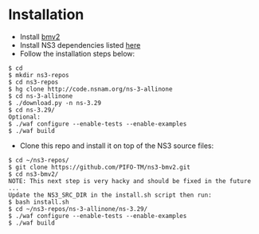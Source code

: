 
# Installation

* Install [bmv2](https://github.com/p4lang/behavioral-model)
* Install NS3 dependencies listed [here](https://www.nsnam.org/wiki/Installation#Installation)
* Follow the installation steps below:
```
$ cd
$ mkdir ns3-repos
$ cd ns3-repos
$ hg clone http://code.nsnam.org/ns-3-allinone
$ cd ns-3-allinone
$ ./download.py -n ns-3.29
$ cd ns-3.29/
Optional:
$ ./waf configure --enable-tests --enable-examples
$ ./waf build
```

* Clone this repo and install it on top of the NS3 source files:
```
$ cd ~/ns3-repos/
$ git clone https://github.com/PIFO-TM/ns3-bmv2.git
$ cd ns3-bmv2/
NOTE: This next step is very hacky and should be fixed in the future ...
Update the NS3_SRC_DIR in the install.sh script then run:
$ bash install.sh
$ cd ~/ns3-repos/ns-3-allinone/ns-3.29/
$ ./waf configure --enable-tests --enable-examples
$ ./waf build
``` 

